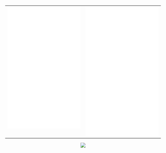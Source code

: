 <table cellspacing="0" cellpadding="0" style="border: none;">
  <tr style="border: none;">
    <td style="vertical-align: top; border: none;" valign="top">
      <img align="center" src="github-metrics.svg" /><br/>
      <img align="center" src="metrics.plugin.habits.charts.svg" /><br/>
      <img align="center" src="metrics.plugin.habits.facts.svg" /><br/>
    </td>
    <td>
      <img align="center" src="metrics.plugin.languages.details.svg" /><br/>
      <img align="center" src="metrics.plugin.calendar.full.svg" />
    </td>
  </tr>
</table>

<p align="center">
  <a href="https://skillicons.dev">
    <img height="80" src="https://skillicons.dev/icons?&perline=12&i=aws,js,html,css,c,arduino,cs,git,grafana,jquery,md,redis,bootstrap,dotnet,github,githubactions,linux,postman,prometheus,raspberrypi,regex,sass,stackoverflow,sentry" />
  </a>
</p>
